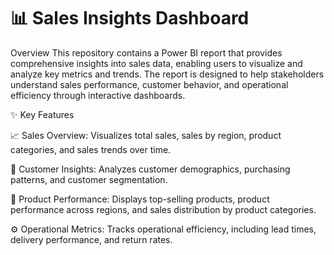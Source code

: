 # 📊 Sales Insights Dashboard

Overview
This repository contains a Power BI report that provides comprehensive insights into sales data, enabling users to visualize and analyze key metrics and trends. The report is designed to help stakeholders understand sales performance, customer behavior, and operational efficiency through interactive dashboards.

✨ Key Features

📈 Sales Overview: Visualizes total sales, sales by region, product categories, and sales trends over time.

👥 Customer Insights: Analyzes customer demographics, purchasing patterns, and customer segmentation.

🛒 Product Performance: Displays top-selling products, product performance across regions, and sales distribution by product categories.

⚙️ Operational Metrics: Tracks operational efficiency, including lead times, delivery performance, and return rates.
